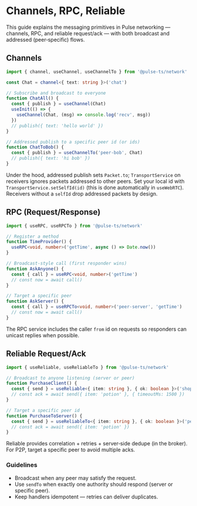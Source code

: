 # Channels, RPC, Reliable

This guide explains the messaging primitives in Pulse networking — channels, RPC, and reliable request/ack — with both broadcast and addressed (peer‑specific) flows.

## Channels

```ts
import { channel, useChannel, useChannelTo } from '@pulse-ts/network'

const Chat = channel<{ text: string }>('chat')

// Subscribe and broadcast to everyone
function ChatAll() {
  const { publish } = useChannel(Chat)
  useInit(() => {
    useChannel(Chat, (msg) => console.log('recv', msg))
  })
  // publish({ text: 'hello world' })
}

// Addressed publish to a specific peer id (or ids)
function ChatToBob() {
  const { publish } = useChannelTo('peer-bob', Chat)
  // publish({ text: 'hi bob' })
}
```

Under the hood, addressed publish sets `Packet.to`; `TransportService` on receivers ignores packets addressed to other peers. Set your local id with `TransportService.setSelfId(id)` (this is done automatically in `useWebRTC`). Receivers without a `selfId` drop addressed packets by design.

## RPC (Request/Response)

```ts
import { useRPC, useRPCTo } from '@pulse-ts/network'

// Register a method
function TimeProvider() {
  useRPC<void, number>('getTime', async () => Date.now())
}

// Broadcast-style call (first responder wins)
function AskAnyone() {
  const { call } = useRPC<void, number>('getTime')
  // const now = await call()
}

// Target a specific peer
function AskServer() {
  const { call } = useRPCTo<void, number>('peer-server', 'getTime')
  // const now = await call()
}
```

The RPC service includes the caller `from` id on requests so responders can unicast replies when possible.

## Reliable Request/Ack

```ts
import { useReliable, useReliableTo } from '@pulse-ts/network'

// Broadcast to anyone listening (server or peer)
function PurchaseClient() {
  const { send } = useReliable<{ item: string }, { ok: boolean }>('shop:buy')
  // const ack = await send({ item: 'potion' }, { timeoutMs: 1500 })
}

// Target a specific peer id
function PurchaseToServer() {
  const { send } = useReliableTo<{ item: string }, { ok: boolean }>('peer-server', 'shop:buy')
  // const ack = await send({ item: 'potion' })
}
```

Reliable provides correlation + retries + server‑side dedupe (in the broker). For P2P, target a specific peer to avoid multiple acks.

### Guidelines

- Broadcast when any peer may satisfy the request.
- Use `sendTo` when exactly one authority should respond (server or specific peer).
- Keep handlers idempotent — retries can deliver duplicates.
